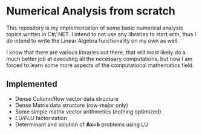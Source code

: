 # Numerical Analysis from scratch

This repository is my implementation of some basic numerical analysis topics written in C#/.NET. 
I intend to not use any libraries to start with, thus I do intend to write the Linear Algebra functionality
on my own as well. 

I know that there are various libraries out there, that will most likely do a much better job at
executing all the necessary computations, but now I am forced to learn some more aspects of the 
computational mathematics field.

## Implemented

- Dense Column/Row vector data structure
- Dense Matrix data structure (row-major only)
- Some simple matrix vector arithmetics (nothing optimized)
- _LU/PLU_ factorization
- Determinant and solution of **Ax=b** problems using LU